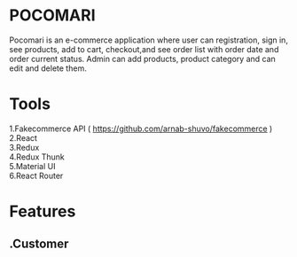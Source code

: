 # POCOMARI
Pocomari is an e-commerce application where user can registration, sign in, see products, add to cart, checkout,and see order list with order date and order current status. Admin can add  products, product category and can edit and delete them.
# Tools
1.Fakecommerce API ( https://github.com/arnab-shuvo/fakecommerce )</br>
2.React</br>
3.Redux</br>
4.Redux Thunk</br>
5.Material UI</br>
6.React Router
# Features
## .Customer

 
